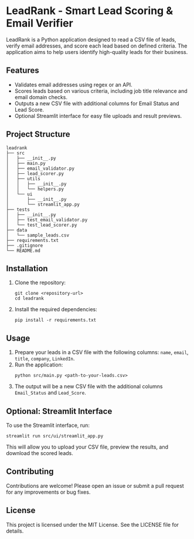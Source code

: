 # LeadRank - Smart Lead Scoring & Email Verifier

LeadRank is a Python application designed to read a CSV file of leads, verify email addresses, and score each lead based on defined criteria. The application aims to help users identify high-quality leads for their business.

## Features

- Validates email addresses using regex or an API.
- Scores leads based on various criteria, including job title relevance and email domain checks.
- Outputs a new CSV file with additional columns for Email Status and Lead Score.
- Optional Streamlit interface for easy file uploads and result previews.

## Project Structure

```
leadrank
├── src
│   ├── __init__.py
│   ├── main.py
│   ├── email_validator.py
│   ├── lead_scorer.py
│   ├── utils
│   │   ├── __init__.py
│   │   └── helpers.py
│   └── ui
│       ├── __init__.py
│       └── streamlit_app.py
├── tests
│   ├── __init__.py
│   ├── test_email_validator.py
│   └── test_lead_scorer.py
├── data
│   └── sample_leads.csv
├── requirements.txt
├── .gitignore
└── README.md
```

## Installation

1. Clone the repository:
   ```
   git clone <repository-url>
   cd leadrank
   ```

2. Install the required dependencies:
   ```
   pip install -r requirements.txt
   ```

## Usage

1. Prepare your leads in a CSV file with the following columns: `name`, `email`, `title`, `company`, `LinkedIn`.
2. Run the application:
   ```
   python src/main.py <path-to-your-leads.csv>
   ```
3. The output will be a new CSV file with the additional columns `Email_Status` and `Lead_Score`.

## Optional: Streamlit Interface

To use the Streamlit interface, run:
```
streamlit run src/ui/streamlit_app.py
```

This will allow you to upload your CSV file, preview the results, and download the scored leads.

## Contributing

Contributions are welcome! Please open an issue or submit a pull request for any improvements or bug fixes.

## License

This project is licensed under the MIT License. See the LICENSE file for details.